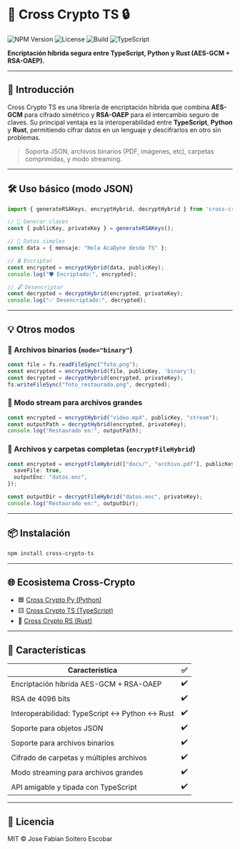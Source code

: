 # 🚀 Cross Crypto TS 🔒  

![NPM Version](https://img.shields.io/npm/v/cross-crypto-ts) ![License](https://img.shields.io/github/license/acadyne/cross-crypto-ts) ![Build](https://img.shields.io/badge/build-passing-brightgreen) ![TypeScript](https://img.shields.io/badge/language-TypeScript-blue)

**Encriptación híbrida segura entre TypeScript, Python y Rust (AES-GCM + RSA-OAEP).**  

---

## 📌 Introducción

Cross Crypto TS es una librería de encriptación híbrida que combina **AES-GCM** para cifrado simétrico y **RSA-OAEP** para el intercambio seguro de claves. Su principal ventaja es la interoperabilidad entre **TypeScript**, **Python** y **Rust**, permitiendo cifrar datos en un lenguaje y descifrarlos en otro sin problemas.

> Soporta JSON, archivos binarios (PDF, imágenes, etc), carpetas comprimidas, y modo streaming.

---

## 🛠️ Uso básico (modo JSON)

```ts
import { generateRSAKeys, encryptHybrid, decryptHybrid } from 'cross-crypto-ts';

// 🔑 Generar claves
const { publicKey, privateKey } = generateRSAKeys();

// 📩 Datos simples
const data = { mensaje: "Hola AcaDyne desde TS" };

// 🔒 Encriptar
const encrypted = encryptHybrid(data, publicKey);
console.log("🛡️ Encriptado:", encrypted);

// 🔓 Desencriptar
const decrypted = decryptHybrid(encrypted, privateKey);
console.log("✅ Desencriptado:", decrypted);
```

---

## 💡 Otros modos

### 🔹 Archivos binarios (`mode="binary"`)

```ts
const file = fs.readFileSync("foto.png");
const encrypted = encryptHybrid(file, publicKey, 'binary');
const decrypted = decryptHybrid(encrypted, privateKey);
fs.writeFileSync("foto_restaurada.png", decrypted);
```

### 🔸 Modo stream para archivos grandes

```ts
const encrypted = encryptHybrid("video.mp4", publicKey, "stream");
const outputPath = decryptHybrid(encrypted, privateKey);
console.log("Restaurado en:", outputPath);
```

### 📁 Archivos y carpetas completas (`encryptFileHybrid`)

```ts
const encrypted = encryptFileHybrid(["docs/", "archivo.pdf"], publicKey, {
  saveFile: true,
  outputEnc: "datos.enc",
});

const outputDir = decryptFileHybrid("datos.enc", privateKey);
console.log("Restaurado en:", outputDir);
```

---

## 📦 Instalación

```bash
npm install cross-crypto-ts
```

---

## 🌐 Ecosistema Cross-Crypto

- 🟦 [Cross Crypto Py (Python)](https://github.com/acadyne/cross-crypto-py)
- 🟨 [Cross Crypto TS (TypeScript)](https://github.com/acadyne/cross-crypto-ts)
- 🦀 [Cross Crypto RS (Rust)](https://github.com/acadyne/cross-crypto-rs)

---

## 🎯 Características

| Característica                                | ✅  |
| --------------------------------------------- | -- |
| Encriptación híbrida AES-GCM + RSA-OAEP       | ✔️ |
| RSA de 4096 bits                              | ✔️ |
| Interoperabilidad: TypeScript ↔ Python ↔ Rust | ✔️ |
| Soporte para objetos JSON                     | ✔️ |
| Soporte para archivos binarios                | ✔️ |
| Cifrado de carpetas y múltiples archivos      | ✔️ |
| Modo streaming para archivos grandes          | ✔️ |
| API amigable y tipada con TypeScript          | ✔️ |

---

## 📄 Licencia

MIT © Jose Fabian Soltero Escobar

